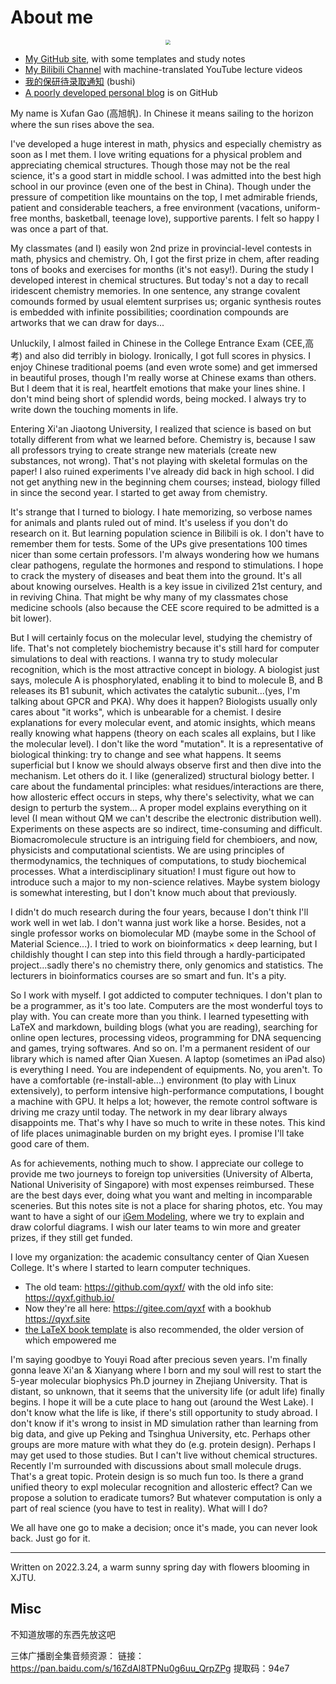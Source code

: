 # About me

<center><img src="https://gitee.com/gxf1212/notes/raw/master/_media/photo.jpg" style="zoom:50%;" /></center>

- [My GitHub site](https://github.com/gxf1212), with some templates and study notes
- [My Bilibili Channel](https://space.bilibili.com/441196634) with machine-translated YouTube lecture videos
- [我的保研待录取通知](/utils/baoyan-doge.md) (bushi)
- [A poorly developed personal blog](https://gxf1212.github.io/) is on GitHub

My name is Xufan Gao (高旭帆). In Chinese it means sailing to the horizon where the sun rises above the sea.

I've developed a huge interest in math, physics and especially chemistry as soon as I met them. I love writing equations for a physical problem and appreciating chemical structures. Though those may not be the real science, it's a good start in middle school. I was admitted into the best high school in our province (even one of the best in China). Though under the pressure of competition like mountains on the top, I met admirable friends, patient and considerable teachers, a free environment (vacations, uniform-free months, basketball, teenage love), supportive parents. I felt so happy I was once a part of that.

My classmates (and I) easily won 2nd prize in provincial-level contests in math, physics and chemistry. Oh, I got the first prize in chem, after reading tons of books and exercises for months (it's not easy!). During the study I developed interest in chemical structures. But today's not a day to recall iridescent chemistry memories. In one sentence, any strange covalent comounds formed by usual elemtent surprises us; organic synthesis routes is embedded with infinite possibilities; coordination compounds are artworks that we can draw for days...

Unluckily, I almost failed in Chinese in the College Entrance Exam (CEE,高考) and also did terribly in biology. Ironically, I got full scores in physics. I enjoy Chinese traditional poems (and even wrote some) and get immersed in beautiful proses, though I'm really worse at Chinese exams than others. But I deem that it is real, heartfelt emotions that make your lines shine. I don't mind being short of splendid words, being mocked. I always try to write down the touching moments in life.

Entering Xi'an Jiaotong University, I realized that science is based on but totally different from what we learned before. Chemistry is, because I saw all professors trying to create strange new materials (create new substances, not wrong). That's not playing with skeletal formulas on the paper! I also ruined experiments I've already did back in high school. I did not get anything new in the beginning chem courses; instead, biology filled in since the second year. I started to get away from chemistry.

It's strange that I turned to biology. I hate memorizing, so verbose names for animals and plants ruled out of mind. It's useless if you don't do research on it. But learning population science in Bilibili is ok. I don't have to remember them for tests. Some of the UPs give presentations 100 times nicer than some certain professors. I'm always wondering how we humans clear pathogens, regulate the hormones and respond to stimulations. I hope to crack the mystery of diseases and beat them into the ground. It's all about knowing ourselves. Health is a key issue in civilized 21st century, and in reviving China. That might be why many of my classmates chose medicine schools (also because the CEE score required to be admitted is a bit lower).

But I will certainly focus on the molecular level, studying the chemistry of life. That's not completely biochemistry because it's still hard for computer simulations to deal with reactions. I wanna try to study molecular recognition, which is the most attractive concept in biology. A biologist just says, molecule A is phosphorylated, enabling it to bind to molecule B, and B releases its B1 subunit, which activates the catalytic subunit...(yes, I'm talking about GPCR and PKA). Why does it happen? Biologists usually only cares about "it works", which is unbearable for a chemist. I desire explanations for every molecular event, and atomic insights, which means really knowing what happens (theory on each scales all explains, but I like the molecular level). I don't like the word "mutation". It is a representative of biological thinking: try to change and see what happens. It seems superficial but I know we should always observe first and then dive into the mechanism. Let others do it. I like (generalized) structural biology better. I care about the fundamental principles: what residues/interactions are there, how allosteric effect occurs in steps, why there's selectivity, what we can design to perturb the system... A proper model explains everything on it level (I mean without QM we can't describe the electronic distribution well). Experiments on these aspects are so indirect, time-consuming and difficult. Biomacromolecule structure is an intriguing field for chembioers, and now, physicists and computational scientists. We are using principles of thermodynamics, the techniques of computations, to study biochemical processes. What a interdisciplinary situation! I must figure out how to introduce such a major to my non-science relatives. Maybe system biology is somewhat interesting, but I don't know much about that previously.

I didn't do much research during the four years, because I don't think I'll work well in wet lab. I don't wanna just work like a horse. Besides, not a single professor works on biomolecular MD (maybe some in the School of Material Science...). I tried to work on bioinformatics × deep learning, but I childishly thought I can step into this field through a hardly-participated project...sadly there's no chemistry there, only genomics and statistics. The lecturers in bioinformatics courses are so smart and fun. It's a pity.

So I work with myself. I got addicted to computer techniques. I don't plan to be a programmer, as it's too late. Computers are the most wonderful toys to play with. You can create more than you think. I learned typesetting with LaTeX and markdown, building blogs (what you are reading), searching for online open lectures, processing videos, programming for DNA sequencing and games, trying softwares. And so on. I'm a permanent resident of our library which is named after Qian Xuesen. A laptop (sometimes an iPad also) is everything I need. You are independent of equipments. No, you aren't. To have a comfortable (re-install-able...) environment (to play with Linux extensively), to perform intensive high-performance computations, I bought a machine with GPU. It helps a lot; however, the remote control software is driving me crazy until today. The network in my dear library always disappoints me. That's why I have so much to write in these notes. This kind of life places unimaginable burden on my bright eyes. I promise I'll take good care of them.

As for achievements, nothing much to show. I appreciate our college to provide me two journeys to foreign top universities (University of Alberta, National Univerisity of Singapore) with most expenses reimbursed. These are the best days ever, doing what you want and melting in incomparable sceneries. But this notes site is not a place for sharing photos, etc. You may want to have a sight of our [iGem Modeling](https://2020.igem.org/Team:XJTU-China/Model), where we try to explain and draw colorful diagrams. I wish our later teams to win more and greater prizes, if they still get funded.

I love my organization: the academic consultancy center of Qian Xuesen College. It's where I started to learn computer techniques. 

- The old team: https://github.com/qyxf/ with the old info site: https://qyxf.github.io/
- Now they're all here: https://gitee.com/qyxf with a bookhub https://qyxf.site
- [the LaTeX book template](https://gitee.com/qyxf/qyxf-book) is also recommended, the older version of which empowered me 

I'm saying goodbye to Youyi Road after precious seven years. I'm finally gonna leave Xi'an \& Xianyang where I born and my soul will rest to start the 5-year molecular biophysics Ph.D journey in Zhejiang University. That is distant, so unknown, that it seems that the university life (or adult life) finally begins. I hope it will be a cute place to hang out (around the West Lake). I don't know what the life is like, if there's still opportunity to study abroad. I don't know if it's wrong to insist in MD simulation rather than learning from big data, and give up Peking and Tsinghua University, etc. Perhaps other groups are more mature with what they do (e.g. protein design). Perhaps I may get used to those studies. But I can't live without chemical structures. Recently I'm surrounded with discussions about small molecule drugs. That's a great topic. Protein design is so much fun too. Is there a grand unified theory to expl molecular recognition and allosteric effect? Can we propose a solution to eradicate tumors? But whatever computation is only a part of real science (you have to test in reality). What will I do?

We all have one go to make a decision; once it's made, you can never look back. Just go for it.

---

Written on 2022.3.24, a warm sunny spring day with flowers blooming in XJTU.

## Misc

不知道放哪的东西先放这吧

三体广播剧全集音频资源：
链接：https://pan.baidu.com/s/16ZdAl8TPNu0g6uu_QrpZPg 
提取码：94e7